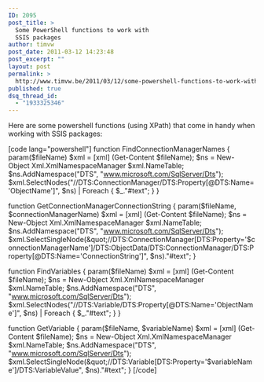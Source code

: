 ```yaml
---
ID: 2095
post_title: >
  Some PowerShell functions to work with
  SSIS packages
author: timvw
post_date: 2011-03-12 14:23:48
post_excerpt: ""
layout: post
permalink: >
  http://www.timvw.be/2011/03/12/some-powershell-functions-to-work-with-ssis-packages/
published: true
dsq_thread_id:
  - "1933325346"
---
```

<p>Here are some powershell functions (using XPath) that come in handy when working with SSIS packages:</p>

[code lang="powershell"]
function FindConnectionManagerNames {
	param($fileName)
	$xml = [xml] (Get-Content $fileName);
	$ns = New-Object Xml.XmlNamespaceManager $xml.NameTable;
	$ns.AddNamespace(&quot;DTS&quot;, &quot;www.microsoft.com/SqlServer/Dts&quot;);
	$xml.SelectNodes(&quot;//DTS:ConnectionManager/DTS:Property[@DTS:Name='ObjectName']&quot;, $ns) | Foreach { $_.&quot;#text&quot;; }
}

function GetConnectionManagerConnectionString {
	param($fileName, $connectionManagerName)
	$xml = [xml] (Get-Content $fileName);
	$ns = New-Object Xml.XmlNamespaceManager $xml.NameTable;
	$ns.AddNamespace(&quot;DTS&quot;, &quot;www.microsoft.com/SqlServer/Dts&quot;);
	$xml.SelectSingleNode(&quot;//DTS:ConnectionManager[DTS:Property='$connectionManagerName']/DTS:ObjectData/DTS:ConnectionManager/DTS:Property[@DTS:Name='ConnectionString']&quot;, $ns).&quot;#text&quot;;
}

function FindVariables {
	param($fileName)
	$xml = [xml] (Get-Content $fileName);
	$ns = New-Object Xml.XmlNamespaceManager $xml.NameTable;
	$ns.AddNamespace(&quot;DTS&quot;, &quot;www.microsoft.com/SqlServer/Dts&quot;);
	$xml.SelectNodes(&quot;//DTS:Variable/DTS:Property[@DTS:Name='ObjectName']&quot;, $ns) | Foreach { $_.&quot;#text&quot;; }
}

function GetVariable {
	param($fileName, $variableName)
	$xml = [xml] (Get-Content $fileName);
	$ns = New-Object Xml.XmlNamespaceManager $xml.NameTable;
	$ns.AddNamespace(&quot;DTS&quot;, &quot;www.microsoft.com/SqlServer/Dts&quot;);
	$xml.SelectSingleNode(&quot;//DTS:Variable[DTS:Property='$variableName']/DTS:VariableValue&quot;, $ns).&quot;#text&quot;;
}
[/code]